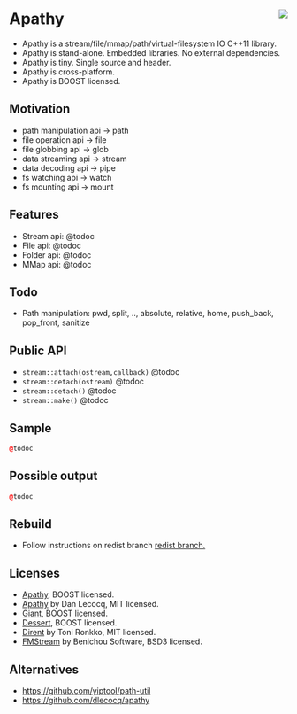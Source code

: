 Apathy <a href="https://travis-ci.org/r-lyeh/apathy"><img src="https://api.travis-ci.org/r-lyeh/apathy.svg?branch=master" align="right" /></a>
======

- Apathy is a stream/file/mmap/path/virtual-filesystem IO C++11 library.
- Apathy is stand-alone. Embedded libraries. No external dependencies.
- Apathy is tiny. Single source and header.
- Apathy is cross-platform.
- Apathy is BOOST licensed.

## Motivation
- path manipulation api -> path
- file operation api -> file
- file globbing api -> glob
- data streaming api -> stream
- data decoding api -> pipe
- fs watching api -> watch
- fs mounting api -> mount

## Features
- Stream api: @todoc
- File api: @todoc
- Folder api: @todoc
- MMap api: @todoc

## Todo
- Path manipulation: pwd, split, .., absolute, relative, home, push_back, pop_front, sanitize

## Public API
- `stream::attach(ostream,callback)` @todoc
- `stream::detach(ostream)` @todoc
- `stream::detach()` @todoc
- `stream::make()` @todoc

## Sample
```c++
@todoc
```

## Possible output
```c++
@todoc
```

## Rebuild
- Follow instructions on redist branch [redist branch.](https://github.com/r-lyeh/apathy/tree/redist)

## Licenses
- [Apathy](https://github.com/r-lyeh/apathy), BOOST licensed.
- [Apathy](https://github.com/dlecocq/apathy) by Dan Lecocq, MIT licensed.
- [Giant](https://github.com/r-lyeh/giant), BOOST licensed.
- [Dessert](https://github.com/r-lyeh/dessert), BOOST licensed.
- [Dirent](http://softagalleria.net/dirent.php) by Toni Ronkko, MIT licensed.
- [FMStream](http://sourceforge.net/projects/fmstream/) by Benichou Software, BSD3 licensed.

## Alternatives
- https://github.com/yiptool/path-util
- https://github.com/dlecocq/apathy
